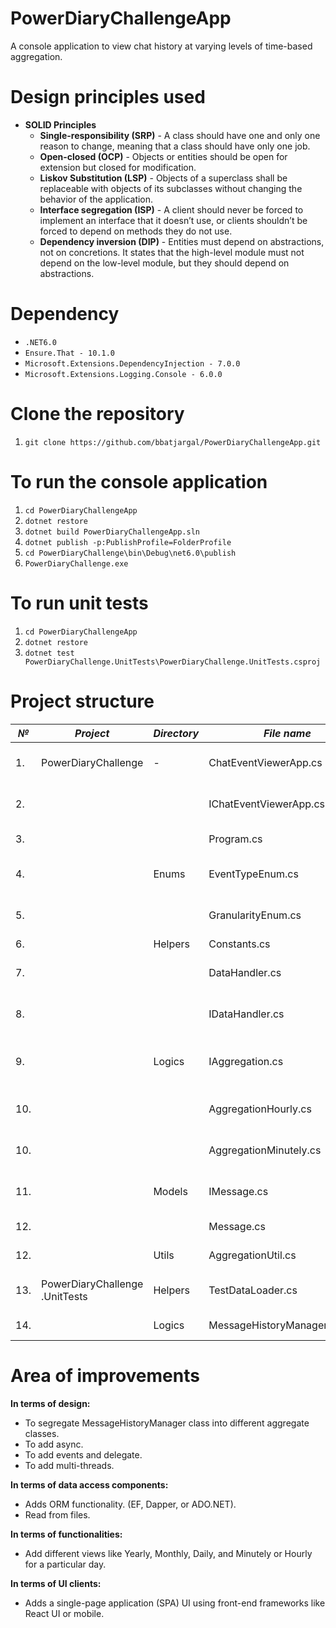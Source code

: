# PowerDiaryChallengeApp
A console application to view chat history at varying levels of time-based aggregation.

# Design principles used

- **SOLID Principles**
  - **Single-responsibility (SRP)** - A class should have one and only one reason to change, meaning that a class should have only one job.
  - **Open-closed (OCP)** - Objects or entities should be open for extension but closed for modification.
  - **Liskov Substitution (LSP)** - Objects of a superclass shall be replaceable with objects of its subclasses without changing the behavior of the application.
  - **Interface segregation (ISP)** - A client should never be forced to implement an interface that it doesn’t use, or clients shouldn’t be forced to depend on methods they do not use.
  - **Dependency inversion (DIP)** - Entities must depend on abstractions, not on concretions. It states that the high-level module must not depend on the low-level module, but they should depend on abstractions.

# Dependency

- `.NET6.0`
- `Ensure.That - 10.1.0`
- `Microsoft.Extensions.DependencyInjection - 7.0.0`
- `Microsoft.Extensions.Logging.Console - 6.0.0`

# Clone the repository

1. `git clone https://github.com/bbatjargal/PowerDiaryChallengeApp.git`

# To run the console application

1. `cd PowerDiaryChallengeApp`
1. `dotnet restore`
1. `dotnet build PowerDiaryChallengeApp.sln`
1. `dotnet publish -p:PublishProfile=FolderProfile`
1. `cd PowerDiaryChallenge\bin\Debug\net6.0\publish`
1. `PowerDiaryChallenge.exe`


# To run unit tests

1. `cd PowerDiaryChallengeApp`
1. `dotnet restore`
1. `dotnet test PowerDiaryChallenge.UnitTests\PowerDiaryChallenge.UnitTests.csproj`

# Project structure

|*№*| *Project*                      | *Directory* | *File name*                    |  *Description* |
|---|---                             |---          |---                             |---|
| 1.|   PowerDiaryChallenge          |     -       | ChatEventViewerApp.cs          | Contains an application class to view chat history.  |
| 2.|                                |             | IChatEventViewerApp.cs         | Contains an application interface to view chat history.  |
| 3.|                                |             | Program.cs                     |  Contains the main entry to start the application. |
| 4.|                                |  Enums      | EventTypeEnum.cs               |  Contains event type enums to represent message event types. | 
| 5.|                                |             |  GranularityEnum.cs            |  Contains granularity enums to represent an "aggregation level". |
| 6.|                                |  Helpers    |  Constants.cs                  | Contains constants.  |
| 7.|                                |             | DataHandler.cs                 |  Contains a data handler class to generate a list of messages. |
| 8.|                                |             |  IDataHandler.cs               | Contains a data handler interface to generate a list of messages.  |
| 9.|                                | Logics      | IAggregation.cs      | Contains a aggregation interface to aggregate chat history based on a time-based granularity.  |
|10.|                                |             | AggregationHourly.cs       | Contains an aggregation class to aggregate chat history hourly.  |
|10.|                                |             | AggregationMinutely.cs      | Contains an aggregation class to aggregate chat history minutely.  |
|11.|                                |  Models     |  IMessage.cs                   | Contains a model interface to store a message.  |
|12.|                                |             |  Message.cs                    |  Contains a model class to store a message. |
|12.|                                |  Utils      |  AggregationUtil.cs            |  Contains a class which provides utility functions. |
|13.| PowerDiaryChallenge .UnitTests | Helpers     |  TestDataLoader.cs             |  Contains a helper function to load messages for a test run. |
|14.|                                | Logics      | MessageHistoryManagerTests.cs  | Contains unit tests for MessageHistoryManager.  |

# Area of improvements

**In terms of design:**

- To segregate MessageHistoryManager class into different aggregate classes.
- To add async.
- To add events and delegate.
- To add multi-threads.

**In terms of data access components:**

- Adds ORM functionality. (EF, Dapper, or ADO.NET).
- Read from files.

**In terms of functionalities:**

- Add different views like Yearly, Monthly, Daily, and Minutely or Hourly for a particular day.

**In terms of UI clients:**

- Adds a single-page application (SPA) UI using front-end frameworks like React UI or mobile.


